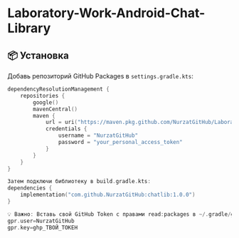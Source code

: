 ﻿# Laboratory-Work-Android-Chat-Library

## 📦 Установка

Добавь репозиторий GitHub Packages в `settings.gradle.kts`:

```kotlin
dependencyResolutionManagement {
    repositories {
        google()
        mavenCentral()
        maven {
            url = uri("https://maven.pkg.github.com/NurzatGitHub/Laboratory-Work-Android-Chat-Library")
            credentials {
                username = "NurzatGitHub"
                password = "your_personal_access_token"
            }
        }
    }
}

Затем подключи библиотеку в build.gradle.kts:
dependencies {
    implementation("com.github.NurzatGitHub:chatlib:1.0.0")
}

💡 Важно: Вставь свой GitHub Token с правами read:packages в ~/.gradle/gradle.properties:
gpr.user=NurzatGitHub
gpr.key=ghp_ТВОЙ_ТОКЕН
